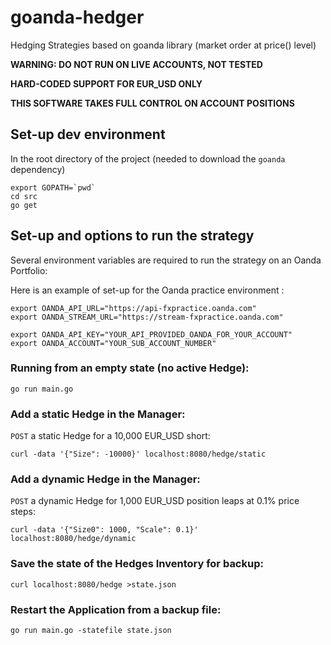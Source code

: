 # goanda-hedger
Hedging Strategies based on goanda library (market order at price() level)

**WARNING: DO NOT RUN ON LIVE ACCOUNTS, NOT TESTED**

**HARD-CODED SUPPORT FOR EUR_USD ONLY**

**THIS SOFTWARE TAKES FULL CONTROL ON ACCOUNT POSITIONS**

## Set-up dev environment


In the root directory of the project (needed to download the `goanda` dependency)

```
export GOPATH=`pwd`
cd src
go get
```

## Set-up and options to run the strategy

Several environment variables are required to run the strategy on an Oanda Portfolio:

Here is an example of set-up for the Oanda practice environment :

```
export OANDA_API_URL="https://api-fxpractice.oanda.com"
export OANDA_STREAM_URL="https://stream-fxpractice.oanda.com"

export OANDA_API_KEY="YOUR_API_PROVIDED_OANDA_FOR_YOUR_ACCOUNT"
export OANDA_ACCOUNT="YOUR_SUB_ACCOUNT_NUMBER"
```

### Running from an empty state (no active Hedge):

```
go run main.go
```

### Add a static Hedge in the Manager:

`POST` a static Hedge for a 10,000 EUR_USD short:

```
curl -data '{"Size": -10000}' localhost:8080/hedge/static
```

### Add a dynamic Hedge in the Manager:

`POST` a dynamic Hedge for 1,000 EUR_USD position leaps at 0.1% price steps:

```
curl -data '{"Size0": 1000, "Scale": 0.1}' localhost:8080/hedge/dynamic
```

### Save the state of the Hedges Inventory for backup:

```
curl localhost:8080/hedge >state.json
```


### Restart the Application from a backup file:

```
go run main.go -statefile state.json
```
